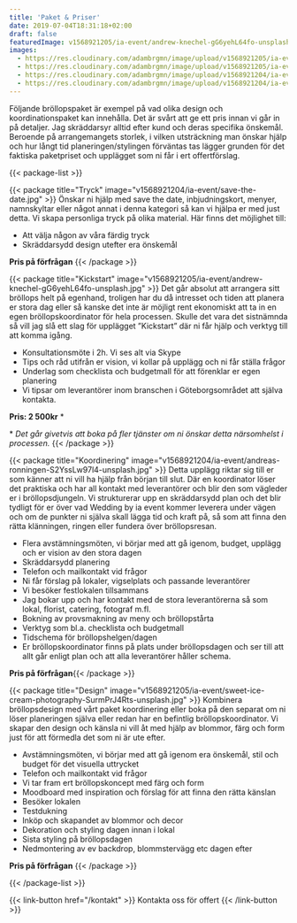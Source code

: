 ```yaml
---
title: 'Paket & Priser'
date: 2019-07-04T18:31:18+02:00
draft: false
featuredImage: v1568921205/ia-event/andrew-knechel-gG6yehL64fo-unsplash.jpg
images:
  - https://res.cloudinary.com/adambrgmn/image/upload/v1568921205/ia-event/andrew-knechel-gG6yehL64fo-unsplash.jpg
  - https://res.cloudinary.com/adambrgmn/image/upload/v1568921205/ia-event/sweet-ice-cream-photography-SurmPrJ4Rts-unsplash.jpg
  - https://res.cloudinary.com/adambrgmn/image/upload/v1568921204/ia-event/save-the-date.jpg
  - https://res.cloudinary.com/adambrgmn/image/upload/v1568921204/ia-event/andreas-ronningen-S2YssLw97l4-unsplash.jpg
---
```


Följande bröllopspaket är exempel på vad olika design och koordinationspaket kan innehålla. Det är svårt att ge ett pris innan vi går in på detaljer. Jag skräddarsyr alltid efter kund och deras specifika önskemål. Beroende på arrangemangets storlek, i vilken utsträckning man önskar hjälp och hur långt tid planeringen/stylingen förväntas tas lägger grunden för det faktiska paketpriset och upplägget som ni får i ert offertförslag.

{{< package-list >}}

{{< package title="Tryck" image="v1568921204/ia-event/save-the-date.jpg" >}}
Önskar ni hjälp med save the date, inbjudningskort, menyer, namnskyltar eller
något annat i denna kategori så kan vi hjälpa er med just detta. Vi skapa
personliga tryck på olika material. Här finns det möjlighet till:

- Att välja någon av våra färdig tryck
- Skräddarsydd design utefter era önskemål

**Pris på förfrågan** {{< /package >}}

{{< package title="Kickstart" image="v1568921205/ia-event/andrew-knechel-gG6yehL64fo-unsplash.jpg" >}}
Det går absolut att arrangera sitt bröllops helt på egenhand, troligen har du då
intresset och tiden att planera er stora dag eller så kanske det inte är möjligt
rent ekonomiskt att ta in en egen bröllopskoordinator för hela processen. Skulle
det vara det sistnämnda så vill jag slå ett slag för upplägget ”Kickstart” där
ni får hjälp och verktyg till att komma igång.

- Konsultationsmöte i 2h. Vi ses alt via Skype
- Tips och råd utifrån er vision, vi kollar på upplägg och ni får ställa frågor
- Underlag som checklista och budgetmall för att förenklar er egen planering
- Vi tipsar om leverantörer inom branschen i Göteborgsområdet att själva
  kontakta.

**Pris: 2 500kr**  \*

\* _Det går givetvis att boka på fler tjänster om ni önskar detta närsomhelst i processen._
{{< /package >}}

{{< package title="Koordinering" image="v1568921204/ia-event/andreas-ronningen-S2YssLw97l4-unsplash.jpg" >}}
Detta upplägg riktar sig till er som känner att ni vill ha hjälp från början
till slut. Där en koordinator löser det praktiska och har all kontakt med
leverantörer och blir den som vägleder er i bröllopsdjungeln. Vi strukturerar
upp en skräddarsydd plan och det blir tydligt för er över vad Wedding by ia
event kommer leverera under vägen och om de punkter ni själva skall lägga tid
och kraft på, så som att finna den rätta klänningen, ringen eller fundera över
bröllopsresan.

- Flera avstämningsmöten, vi börjar med att gå igenom, budget, upplägg och er
  vision av den stora dagen
- Skräddarsydd planering
- Telefon och mailkontakt vid frågor
- Ni får förslag på lokaler, vigselplats och passande leverantörer
- Vi besöker festlokalen tillsammans
- Jag bokar upp och har kontakt med de stora leverantörerna så som lokal,
  florist, catering, fotograf m.fl.
- Bokning av provsmakning av meny och bröllopstårta
- Verktyg som bl.a. checklista och budgetmall
- Tidschema för bröllopshelgen/dagen
- Er bröllopskoordinator finns på plats under bröllopsdagen och ser till att
  allt går enligt plan och att alla leverantörer håller schema.

**Pris på förfrågan**{{< /package >}}

{{< package title="Design" image="v1568921205/ia-event/sweet-ice-cream-photography-SurmPrJ4Rts-unsplash.jpg" >}}
Kombinera bröllopsdesign med vårt paket koordinering eller boka på den separat
om ni löser planeringen själva eller redan har en befintlig bröllopskoordinator.
Vi skapar den design och känsla ni vill åt med hjälp av blommor, färg och form
just för att förmedla det som ni är ute efter.

- Avstämningsmöten, vi börjar med att gå igenom era önskemål, stil och budget
  för det visuella uttrycket
- Telefon och mailkontakt vid frågor
- Vi tar fram ert bröllopskoncept med färg och form
- Moodboard med inspiration och förslag för att finna den rätta känslan
- Besöker lokalen
- Testdukning
- Inköp och skapandet av blommor och decor
- Dekoration och styling dagen innan i lokal
- Sista styling på bröllopsdagen
- Nedmontering av ev backdrop, blommstervägg etc dagen efter

**Pris på förfrågan**
{{< /package >}}

{{< /package-list >}}

{{< link-button href="/kontakt" >}} Kontakta oss för offert {{< /link-button >}}
